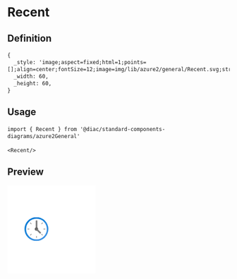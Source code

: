 # Recent

## Definition

```
{
  _style: 'image;aspect=fixed;html=1;points=[];align=center;fontSize=12;image=img/lib/azure2/general/Recent.svg;strokeColor=none;',
  _width: 60,
  _height: 60,
}
```

## Usage

```
import { Recent } from '@diac/standard-components-diagrams/azure2General'

<Recent/>
```

## Preview

<img src="./recent.png" width="200"/>
